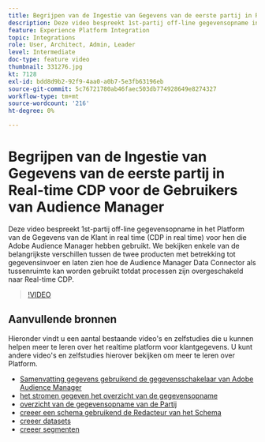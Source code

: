 ```yaml
---
title: Begrijpen van de Ingestie van Gegevens van de eerste partij in Real-time CDP voor de Gebruikers van Audience Manager
description: Deze video bespreekt 1st-partij off-line gegevensopname in het Platform van de Gegevens van de Klant in real time (CDP in real time) voor hen die Adobe Audience Manager hebben gebruikt. We bekijken enkele van de belangrijkste verschillen tussen de twee producten met betrekking tot gegevensinvoer en laten zien hoe de Audience Manager Data Connector als tussenruimte kan worden gebruikt totdat processen zijn overgeschakeld naar Real-time CDP.
feature: Experience Platform Integration
topic: Integrations
role: User, Architect, Admin, Leader
level: Intermediate
doc-type: feature video
thumbnail: 331276.jpg
kt: 7128
exl-id: bdd8d9b2-92f9-4aa0-a0b7-5e3fb63196eb
source-git-commit: 5c76721780ab46faec503db774928649e8274327
workflow-type: tm+mt
source-wordcount: '216'
ht-degree: 0%

---
```


# Begrijpen van de Ingestie van Gegevens van de eerste partij in Real-time CDP voor de Gebruikers van Audience Manager

Deze video bespreekt 1st-partij off-line gegevensopname in het Platform van de Gegevens van de Klant in real time (CDP in real time) voor hen die Adobe Audience Manager hebben gebruikt. We bekijken enkele van de belangrijkste verschillen tussen de twee producten met betrekking tot gegevensinvoer en laten zien hoe de Audience Manager Data Connector als tussenruimte kan worden gebruikt totdat processen zijn overgeschakeld naar Real-time CDP.


>[!VIDEO](https://video.tv.adobe.com/v/331276/?quality=12&learn=on)

## Aanvullende bronnen

Hieronder vindt u een aantal bestaande video&#39;s en zelfstudies die u kunnen helpen meer te leren over het realtime platform voor klantgegevens. U kunt andere video&#39;s en zelfstudies hierover bekijken om meer te leren over Platform.

* [ Samenvatting gegevens gebruikend de gegevensschakelaar van Adobe Audience Manager ](https://experienceleague.adobe.com/docs/platform-learn/tutorials/sources/ingest-data-from-aam.html?lang=en#sources)
* [ het stromen gegeven het overzicht van de gegevensopname ](https://experienceleague.adobe.com/docs/platform-learn/tutorials/data-ingestion/understanding-streaming-ingestion.html?lang=en#data-ingestion)
* [ overzicht van de gegevensopname van de Partij ](https://experienceleague.adobe.com/docs/platform-learn/tutorials/data-ingestion/batch-ingestion-overview.html?lang=en#data-ingestion)
* [ creeer een schema gebruikend de Redacteur van het Schema ](https://experienceleague.adobe.com/docs/experience-platform/xdm/tutorials/create-schema-ui.html?lang=en#getting-started)
* [ creeer datasets ](https://experienceleague.adobe.com/docs/platform-learn/getting-started-for-data-architects-and-data-engineers/create-datasets.html?lang=en#permissions-required)
* [ creeer segmenten ](https://experienceleague.adobe.com/docs/platform-learn/tutorials/segments/create-segments.html?lang=en#segments)
